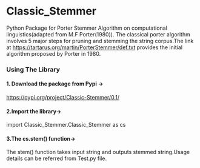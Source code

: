 # Classic_Stemmer
Python Package for Porter Stemmer Algorithm on computational linguistics(adapted from M.F Porter(1980)).
The classical porter algorithm involves 5 major steps for pruning and stemming the string corpus.The link at https://tartarus.org/martin/PorterStemmer/def.txt provides the
initial algorithm proposed by Porter in 1980.


### Using The Library
#### 1. Download the package from Pypi ->
https://pypi.org/project/Classic-Stemmer/0.1/
#### 2.Import the library-> 
 import Classic_Stemmer.Classic_Stemmer as cs
#### 3.The cs.stem() function-> 
The stem() function takes input string and outputs stemmed string.Usage details can be referred from Test.py file.
